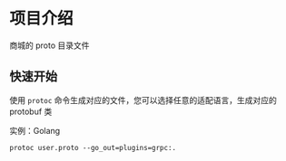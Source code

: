 # 项目介绍

商城的 proto 目录文件

## 快速开始

使用 `protoc` 命令生成对应的文件，您可以选择任意的适配语言，生成对应的 protobuf 类

实例：Golang

```
protoc user.proto --go_out=plugins=grpc:.
```